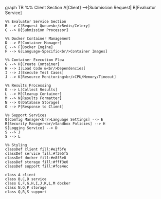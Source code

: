 graph TB
    %% Client Section
    A[Client] -->|Submission Request| B[Evaluator Service]
    
    %% Evaluator Service Section
    B --> C[Request Queue<br/>Redis/Celery]
    C --> D[Submission Processor]
    
    %% Docker Container Management
    D --> E[Container Manager]
    E --> F[Docker Engine]
    F --> G[Language-Specific<br/>Container Images]
    
    %% Container Execution Flow
    G --> H[Create Container]
    H --> I[Load Code &<br/>Dependencies]
    I --> J[Execute Test Cases]
    J --> K[Resource Monitoring<br/>CPU/Memory/Timeout]
    
    %% Results Processing
    K --> L[Collect Results]
    L --> M[Cleanup Container]
    M --> N[Results Formatter]
    N --> O[Database Storage]
    O --> P[Response to Client]
    
    %% Support Services
    Q[Config Manager<br/>Language Settings] --> E
    R[Security Manager<br/>Sandbox Policies] --> H
    S[Logging Service] --> D
    S --> J
    S --> L
    
    %% Styling
    classDef client fill:#e1f5fe
    classDef service fill:#f3e5f5
    classDef docker fill:#e8f5e8
    classDef storage fill:#fff3e0
    classDef support fill:#fce4ec
    
    class A client
    class B,C,D service
    class E,F,G,H,I,J,K,L,M docker
    class N,O,P storage
    class Q,R,S support